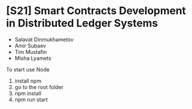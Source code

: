 # [S21] Smart Contracts Development in Distributed Ledger Systems

- Salavat Dinmukhametov
- Amir Subaev
- Tim Mustafin
- Misha Lyamets

To start use Node

1. install npm
2. go to the root folder
3. npm install
4. npm run start
